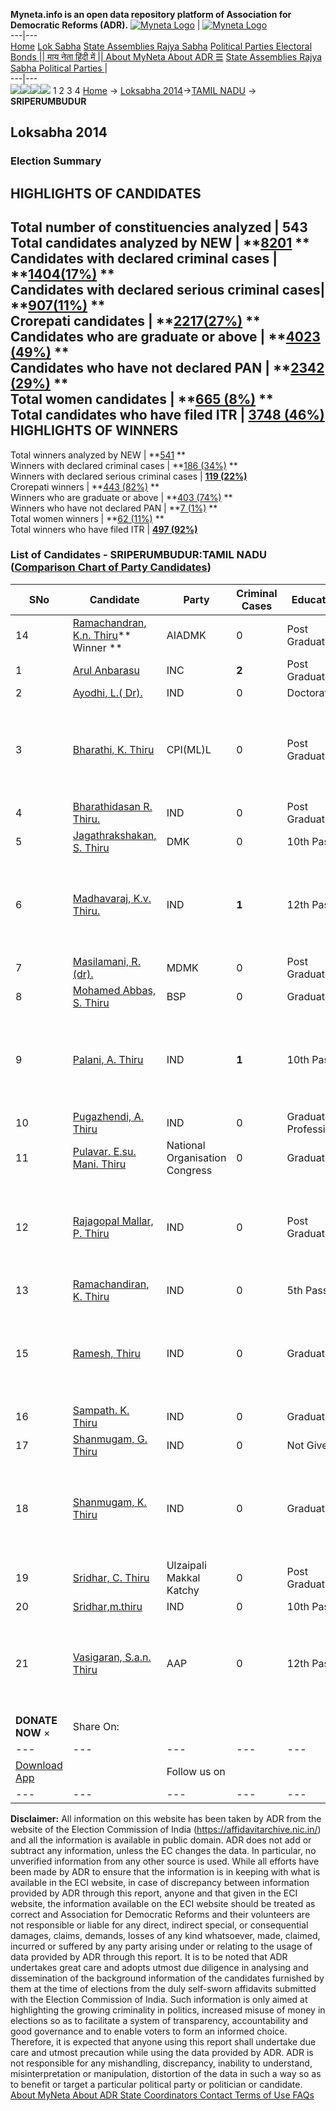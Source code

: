 **Myneta.info is an open data repository platform of Association for Democratic Reforms (ADR).**
[![Myneta Logo](https://www.myneta.info/lib/img/myneta-logo.png)](https://www.myneta.info/) | [![Myneta Logo](https://www.myneta.info/lib/img/adr-logo.png)](https://adrindia.org)  
---|---  
[Home](https://www.myneta.info/) [Lok Sabha](https://www.myneta.info/#ls "Lok Sabha") [ State Assemblies ](https://www.myneta.info/#sa "State Assemblies") [Rajya Sabha](https://www.myneta.info/#rs "Rajya Sabha") [Political Parties ](https://www.myneta.info/party "Political Parties") [ Electoral Bonds ](https://www.myneta.info/electoral_bonds "Electoral Bonds") [ || माय नेता हिंदी में || ](https://translate.google.co.in/translate?prev=hp&hl=en&js=y&u=www.myneta.info&sl=en&tl=hi&history_state0=) [ About MyNeta ](https://adrindia.org/content/about-myneta) [ About ADR ](https://adrindia.org/about-adr/who-we-are) [☰](javascript:void\(0\))
[ State Assemblies ](https://www.myneta.info/#sa "State Assemblies") [ Rajya Sabha ](https://www.myneta.info/#rs "Rajya Sabha") [ Political Parties ](https://www.myneta.info/party "Political Parties")
|   
---|---  
![](https://www.myneta.info/lib/img/banner/banner-1.png)![](https://www.myneta.info/lib/img/banner/banner-2.png)![](https://www.myneta.info/lib/img/banner/banner-3.png)![](https://www.myneta.info/lib/img/banner/banner-4.png)
1  2  3  4 
[Home](https://www.myneta.info/) → [Loksabha 2014](https://www.myneta.info/ls2014/)→[TAMIL NADU](https://www.myneta.info/ls2014/index.php?action=show_constituencies&state_id=22) → **SRIPERUMBUDUR**
### 
## Loksabha 2014
###  Election Summary 
HIGHLIGHTS OF CANDIDATES  
---  
Total number of constituencies analyzed |  543   
Total candidates analyzed by NEW | **[8201](https://www.myneta.info/ls2014/index.php?action=summary&subAction=candidates_analyzed&sort=candidate#summary) **  
Candidates with declared criminal cases | **[1404(17%)](https://www.myneta.info/ls2014/index.php?action=summary&subAction=crime&sort=candidate#summary) **  
Candidates with declared serious criminal cases| **[907(11%)](https://www.myneta.info/ls2014/index.php?action=summary&subAction=serious_crime&sort=candidate#summary) **  
Crorepati candidates | **[2217(27%)](https://www.myneta.info/ls2014/index.php?action=summary&subAction=crorepati&sort=candidate#summary) **  
Candidates who are graduate or above | **[4023 (49%)](https://www.myneta.info/ls2014/index.php?action=summary&subAction=education&sort=candidate#summary) **  
Candidates who have not declared PAN | **[2342 (29%)](https://www.myneta.info/ls2014/index.php?action=summary&subAction=without_pan&sort=candidate#summary) **  
Total women candidates | **[665 (8%)](https://www.myneta.info/ls2014/index.php?action=summary&subAction=women_candidate&sort=candidate#summary) **  
Total candidates who have filed ITR | [**3748 (46%)**](https://www.myneta.info/ls2014/index.php?action=summary&subAction=filed_itr&sort=candidate#summary)  
HIGHLIGHTS OF WINNERS  
---  
Total winners analyzed by NEW | **[541](https://www.myneta.info/ls2014/index.php?action=summary&subAction=winner_analyzed&sort=candidate#summary) **  
Winners with declared criminal cases | **[186 (34%)](https://www.myneta.info/ls2014/index.php?action=summary&subAction=winner_crime&sort=candidate#summary) **  
Winners with declared serious criminal cases | **[119 (22%)](https://www.myneta.info/ls2014/index.php?action=summary&subAction=winner_serious_crime&sort=candidate#summary)**  
Crorepati winners | **[443 (82%)](https://www.myneta.info/ls2014/index.php?action=summary&subAction=winner_crorepati&sort=candidate#summary) **  
Winners who are graduate or above | **[403 (74%)](https://www.myneta.info/ls2014/index.php?action=summary&subAction=winner_education&sort=candidate#summary) **  
Winners who have not declared PAN | **[7 (1%)](https://www.myneta.info/ls2014/index.php?action=summary&subAction=winner_without_pan&sort=candidate#summary) **  
Total women winners | **[62 (11%)](https://www.myneta.info/ls2014/index.php?action=summary&subAction=winner_women&sort=candidate#summary) **  
Total winners who have filed ITR | [**497 (92%)**](https://www.myneta.info/ls2014/index.php?action=summary&subAction=winner_filed_itr&sort=candidate#summary)  
### List of Candidates - SRIPERUMBUDUR:TAMIL NADU ([Comparison Chart of Party Candidates](https://www.myneta.info/ls2014/comparisonchart.php?constituency_id=477))
SNo | Candidate| Party| Criminal Cases| Education| Age| Total Assets| Liabilities  
---|---|---|---|---|---|---|---  
14  | [Ramachandran, K.n. Thiru](https://www.myneta.info/ls2014/candidate.php?candidate_id=7372)** Winner ** | AIADMK | 0 | Post Graduate| 59 | Rs 93,67,21,057 ~ 93 Crore+ | Rs 8,08,06,268 ~ 8 Crore+  
1  | [Arul Anbarasu](https://www.myneta.info/ls2014/candidate.php?candidate_id=7371) | INC | **2** | Post Graduate| 42 | Rs 4,51,25,593 ~ 4 Crore+ | Rs 2,77,06,387 ~ 2 Crore+  
2  | [Ayodhi, L.( Dr).](https://www.myneta.info/ls2014/candidate.php?candidate_id=7380) | IND | 0 | Doctorate| 49 | Rs 77,19,824 ~ 77 Lacs+ | Rs 7,45,000 ~ 7 Lacs+  
3  | [Bharathi, K. Thiru](https://www.myneta.info/ls2014/candidate.php?candidate_id=7375) | CPI(ML)L | 0 | Post Graduate| 33 | ![](https://myneta.info/image_v2.php?myneta_folder=ls2014&candidate_id=7375&col=ta) | ![](https://myneta.info/image_v2.php?myneta_folder=ls2014&candidate_id=7375&col=lia)  
4  | [Bharathidasan R. Thiru.](https://www.myneta.info/ls2014/candidate.php?candidate_id=7385) | IND | 0 | Post Graduate| 30 | Rs 4,35,535 ~ 4 Lacs+ | Rs 0 ~   
5  | [Jagathrakshakan, S. Thiru](https://www.myneta.info/ls2014/candidate.php?candidate_id=7374) | DMK | 0 | 10th Pass| 66 | Rs 78,04,53,455 ~ 78 Crore+ | Rs 4,75,51,938 ~ 4 Crore+  
6  | [Madhavaraj, K.v. Thiru.](https://www.myneta.info/ls2014/candidate.php?candidate_id=7387) | IND | **1** | 12th Pass| 47 | ![](https://myneta.info/image_v2.php?myneta_folder=ls2014&candidate_id=7387&col=ta) | ![](https://myneta.info/image_v2.php?myneta_folder=ls2014&candidate_id=7387&col=lia)  
7  | [Masilamani, R. (dr).](https://www.myneta.info/ls2014/candidate.php?candidate_id=7377) | MDMK | 0 | Post Graduate| 63 | Rs 2,01,99,073 ~ 2 Crore+ | Rs 0 ~   
8  | [Mohamed Abbas, S. Thiru](https://www.myneta.info/ls2014/candidate.php?candidate_id=7373) | BSP | 0 | Graduate| 35 | Rs 2,00,000 ~ 2 Lacs+ | Rs 0 ~   
9  | [Palani, A. Thiru](https://www.myneta.info/ls2014/candidate.php?candidate_id=7384) | IND | **1** | 10th Pass| 34 | ![](https://myneta.info/image_v2.php?myneta_folder=ls2014&candidate_id=7384&col=ta) | ![](https://myneta.info/image_v2.php?myneta_folder=ls2014&candidate_id=7384&col=lia)  
10  | [Pugazhendi, A. Thiru](https://www.myneta.info/ls2014/candidate.php?candidate_id=7386) | IND | 0 | Graduate Professional| 36 | Rs 7,97,000 ~ 7 Lacs+ | Rs 0 ~   
11  | [Pulavar. E.su. Mani. Thiru](https://www.myneta.info/ls2014/candidate.php?candidate_id=7376) | National Organisation Congress | 0 | Graduate| 69 | Rs 7,35,000 ~ 7 Lacs+ | Rs 0 ~   
12  | [Rajagopal Mallar, P. Thiru](https://www.myneta.info/ls2014/candidate.php?candidate_id=7390) | IND | 0 | Post Graduate| 74 | ![](https://myneta.info/image_v2.php?myneta_folder=ls2014&candidate_id=7390&col=ta) | ![](https://myneta.info/image_v2.php?myneta_folder=ls2014&candidate_id=7390&col=lia)  
13  | [Ramachandiran, K. Thiru](https://www.myneta.info/ls2014/candidate.php?candidate_id=7389) | IND | 0 | 5th Pass| 42 | Rs 7,62,000 ~ 7 Lacs+ | Rs 0 ~   
15  | [Ramesh, Thiru](https://www.myneta.info/ls2014/candidate.php?candidate_id=7388) | IND | 0 | Graduate| 46 | ![](https://myneta.info/image_v2.php?myneta_folder=ls2014&candidate_id=7388&col=ta) | ![](https://myneta.info/image_v2.php?myneta_folder=ls2014&candidate_id=7388&col=lia)  
16  | [Sampath. K. Thiru](https://www.myneta.info/ls2014/candidate.php?candidate_id=7383) | IND | 0 | Graduate| 43 | Rs 95,596 ~ 95 Thou+ | Rs 28,500 ~ 28 Thou+  
17  | [Shanmugam, G. Thiru](https://www.myneta.info/ls2014/candidate.php?candidate_id=7382) | IND | 0 | Not Given| 72 | Rs 1,153 ~ 1 Thou+ | Rs 0 ~   
18  | [Shanmugam, K. Thiru](https://www.myneta.info/ls2014/candidate.php?candidate_id=7381) | IND | 0 | Graduate| 36 | ![](https://myneta.info/image_v2.php?myneta_folder=ls2014&candidate_id=7381&col=ta) | ![](https://myneta.info/image_v2.php?myneta_folder=ls2014&candidate_id=7381&col=lia)  
19  | [Sridhar, C. Thiru](https://www.myneta.info/ls2014/candidate.php?candidate_id=7379) | Ulzaipali Makkal Katchy | 0 | Post Graduate| 33 | Rs 16,65,000 ~ 16 Lacs+ | Rs 2,48,000 ~ 2 Lacs+  
20  | [Sridhar,m.thiru](https://www.myneta.info/ls2014/candidate.php?candidate_id=7391) | IND | 0 | 10th Pass| 41 | Rs 90,000 ~ 90 Thou+ | Rs 0 ~   
21  | [Vasigaran, S.a.n. Thiru](https://www.myneta.info/ls2014/candidate.php?candidate_id=7378) | AAP | 0 | 12th Pass| 50 | ![](https://myneta.info/image_v2.php?myneta_folder=ls2014&candidate_id=7378&col=ta) | ![](https://myneta.info/image_v2.php?myneta_folder=ls2014&candidate_id=7378&col=lia)  
|  **DONATE NOW** × |  Share On:  | [](https://api.whatsapp.com/send?text=https%3A%2F%2Fmyneta.info%2Fpunjab2022%2Findex.php%3Faction%3Dshow_constituencies%26state_id%3D19) | [](https://www.facebook.com/sharer/sharer.php?u=https%3A%2F%2Fmyneta.info%2Fpunjab2022%2Findex.php%3Faction%3Dshow_constituencies%26state_id%3D19) | [](https://twitter.com/share?url=https%3A%2F%2Fmyneta.info%2Fpunjab2022%2Findex.php%3Faction%3Dshow_constituencies%26state_id%3D19)  
---|---|---|---|---  
| [ Download App ](https://play.google.com/store/apps/details?id=com.webrosoft.myneta1&pcampaignid=pcampaignidMKT-Other-global-all-co-prtnr-py-PartBadge-Mar2515-1) | [](https://play.google.com/store/apps/details?id=com.webrosoft.myneta1&pcampaignid=pcampaignidMKT-Other-global-all-co-prtnr-py-PartBadge-Mar2515-1) |  Follow us on  | [](https://www.facebook.com/adrindia.org/) | [](https://twitter.com/adrspeaks) | [](https://groups.google.com/g/national-election-watch?hl=en&pli=1) | [](https://www.instagram.com/adrspeaks/) | [](https://www.youtube.com/user/adrspeaks) | [](https://sharechat.com/profile/adrspeaks)  
---|---|---|---|---|---|---|---|---  
**Disclaimer:** All information on this website has been taken by ADR from the website of the Election Commission of India (https://affidavitarchive.nic.in/) and all the information is available in public domain. ADR does not add or subtract any information, unless the EC changes the data. In particular, no unverified information from any other source is used. While all efforts have been made by ADR to ensure that the information is in keeping with what is available in the ECI website, in case of discrepancy between information provided by ADR through this report, anyone and that given in the ECI website, the information available on the ECI website should be treated as correct and Association for Democratic Reforms and their volunteers are not responsible or liable for any direct, indirect special, or consequential damages, claims, demands, losses of any kind whatsoever, made, claimed, incurred or suffered by any party arising under or relating to the usage of data provided by ADR through this report. It is to be noted that ADR undertakes great care and adopts utmost due diligence in analysing and dissemination of the background information of the candidates furnished by them at the time of elections from the duly self-sworn affidavits submitted with the Election Commission of India. Such information is only aimed at highlighting the growing criminality in politics, increased misuse of money in elections so as to facilitate a system of transparency, accountability and good governance and to enable voters to form an informed choice. Therefore, it is expected that anyone using this report shall undertake due care and utmost precaution while using the data provided by ADR. ADR is not responsible for any mishandling, discrepancy, inability to understand, misinterpretation or manipulation, distortion of the data in such a way so as to benefit or target a particular political party or politician or candidate. 
[ About MyNeta ](https://adrindia.org/content/about-myneta) [ About ADR ](https://adrindia.org/about-adr/who-we-are) [ State Coordinators ](https://adrindia.org/about-adr/state-coordinators) [ Contact ](https://adrindia.org/contact-us) [ Terms of Use ](https://adrindia.org/content/adr-terms-use) [ FAQs ](https://adrindia.org/content/faqs)
